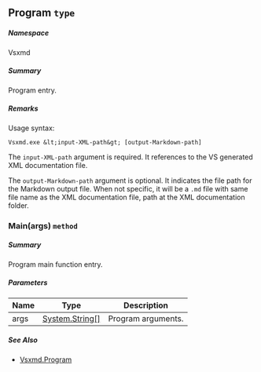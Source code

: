 <a name='T-Vsxmd-Program'></a>
## Program `type`

##### Namespace

Vsxmd

##### Summary

Program entry.

##### Remarks

Usage syntax:

```
Vsxmd.exe &lt;input-XML-path&gt; [output-Markdown-path]
```

The `input-XML-path` argument is required. It references to the VS generated XML documentation file.

The `output-Markdown-path` argument is optional. It indicates the file path for the Markdown output file. When not specific, it will be a `.md` file with same file name as the XML documentation file, path at the XML documentation folder.

<a name='M-Vsxmd-Program-Main-System-String[]-'></a>
### Main(args) `method`

##### Summary

Program main function entry.

##### Parameters

| Name | Type | Description |
| ---- | ---- | ----------- |
| args | [System.String[]](http://msdn.microsoft.com/query/dev14.query?appId=Dev14IDEF1&l=EN-US&k=k:System.String[]) | Program arguments. |

##### See Also

- [Vsxmd.Program](./Vsxmd.Program.md/#T-Vsxmd-Program)
